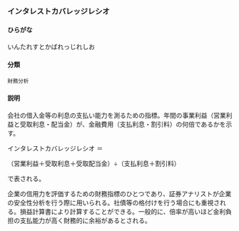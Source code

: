 <div style="display:none;">

## [あ行](securities-terms?id=あ行)

</div>

### インタレストカバレッジレシオ

#### ひらがな

いんたれすとかばれっじれしお

#### 分類

`財務分析`

#### 説明

会社の借入金等の利息の支払い能力を測るための指標。年間の事業利益（営業利益と受取利息・配当金）が、金融費用（支払利息・割引料）の何倍であるかを示す。
 
インタレストカバレッジレシオ ＝ 
（営業利益＋受取利息＋受取配当金）÷（支払利息＋割引料）
で表される。
 
企業の信用力を評価するための財務指標のひとつであり、証券アナリストが企業の安全性分析を行う際に用いられる。社債等の格付けを行う場合にも重視される。損益計算書により計算することができる。一般的に、倍率が高いほど金利負担の支払能力が高く財務的に余裕があるとされる。

<div style="display:none;">

## [か行](securities-terms?id=か行)
## [さ行](securities-terms?id=さ行)
## [た行](securities-terms?id=た行)
## [な行](securities-terms?id=な行)
## [は行](securities-terms?id=は行)
## [ま行](securities-terms?id=ま行)
## [や行](securities-terms?id=や行)
## [ら行](securities-terms?id=ら行)
## [わ行](securities-terms?id=わ行)
## [英数字・記号](securities-terms?id=英数字・記号)

</div>

